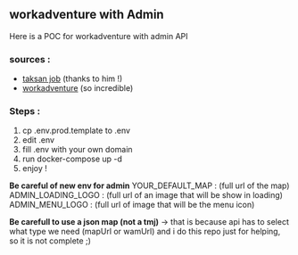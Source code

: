 ## workadventure with Admin

Here is a POC for workadventure with admin API

### sources :    
 - [taksan job](https://github.com/taksan/workadventure-sample-admin-api/tree/main) (thanks to him !)
 - [workadventure](https://github.com/workadventure/workadventure) (so incredible)


### Steps :
1. cp .env.prod.template to .env
2. edit .env
3. fill .env with your own domain
4. run docker-compose up -d
5. enjoy !


**Be careful of new env for admin**
YOUR_DEFAULT_MAP : (full url of the map)
ADMIN_LOADING_LOGO : (full url of an image that will be show in loading)
ADMIN_MENU_LOGO : (full url of image that will be the menu icon)

**Be carefull to use a json map (not a tmj)**
-> that is because api has to select what type we need (mapUrl or wamUrl) and i do this repo just for helping, so it is not complete ;)


